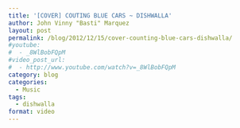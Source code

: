 ```yaml
---
title: '[COVER] COUTING BLUE CARS ~ DISHWALLA'
author: John Vinny "Basti" Marquez
layout: post
permalink: /blog/2012/12/15/cover-counting-blue-cars-dishwalla/
#youtube:
#  - _8WlBobFQpM
#video_post_url:
#  - http://www.youtube.com/watch?v=_8WlBobFQpM
category: blog
categories:
  - Music
tags:
  - dishwalla
format: video
---
```

